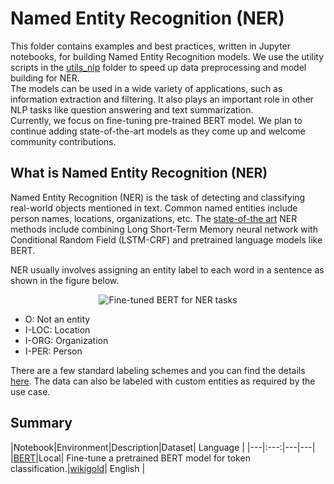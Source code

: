 # Named Entity Recognition (NER)

This folder contains examples and best practices, written in Jupyter notebooks, for building Named
Entity Recognition models. We use the
utility scripts in the [utils_nlp](../../utils_nlp) folder to speed up data preprocessing and model building for NER.  
The models can be used in a wide variety of applications, such as
information extraction and filtering. It also plays an important role in other NLP tasks like
question answering and text summarization.  
Currently, we focus on fine-tuning pre-trained BERT
model. We plan to continue adding state-of-the-art models as they come up and welcome community
contributions.

## What is Named Entity Recognition (NER)

Named Entity Recognition (NER) is the task of detecting and classifying real-world objects mentioned
in text. Common named entities include person names, locations, organizations, etc. The
[state-of-the art](https://paperswithcode.com/task/named-entity-recognition-ner) NER methods include
combining Long Short-Term Memory neural network with Conditional Random Field (LSTM-CRF) and
pretrained language models like BERT.

NER usually involves assigning an entity label to each word in a sentence as shown in the figure below.   
<p align="center">
  <img src="https://nlpbp.blob.core.windows.net/images/ner.PNG" alt=" Fine-tuned BERT for NER tasks"/>
</p>

* O:  Not an entity
* I-LOC: Location
* I-ORG: Organization
* I-PER: Person

There are a few standard labeling schemes and you can find the details
[here](http://cs229.stanford.edu/proj2005/KrishnanGanapathy-NamedEntityRecognition.pdf). The data
can also be labeled with custom entities as required by the use case.

## Summary

|Notebook|Environment|Description|Dataset| Language | 
|---|:---:|---|---|
|[BERT](ner_wikigold_bert.ipynb)|Local| Fine-tune a pretrained BERT model for token classification.|[wikigold](https://www.aclweb.org/anthology/W09-3302)| English | 
